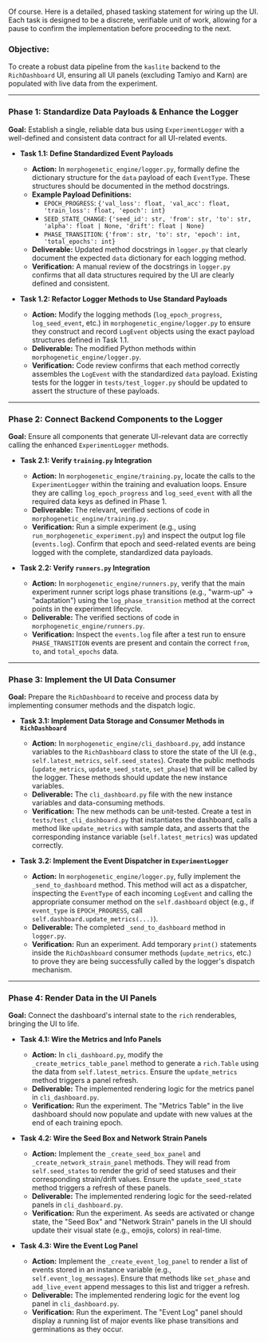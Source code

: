 Of course. Here is a detailed, phased tasking statement for wiring up the UI. Each task is designed to be a discrete, verifiable unit of work, allowing for a pause to confirm the implementation before proceeding to the next.

### **Objective:**

To create a robust data pipeline from the `kaslite` backend to the `RichDashboard` UI, ensuring all UI panels (excluding Tamiyo and Karn) are populated with live data from the experiment.

---

### **Phase 1: Standardize Data Payloads & Enhance the Logger**

**Goal:** Establish a single, reliable data bus using `ExperimentLogger` with a well-defined and consistent data contract for all UI-related events.

* **Task 1.1: Define Standardized Event Payloads**
  * **Action:** In `morphogenetic_engine/logger.py`, formally define the dictionary structure for the `data` payload of each `EventType`. These structures should be documented in the method docstrings.
  * **Example Payload Definitions:**
    * `EPOCH_PROGRESS`: `{'val_loss': float, 'val_acc': float, 'train_loss': float, 'epoch': int}`
    * `SEED_STATE_CHANGE`: `{'seed_id': str, 'from': str, 'to': str, 'alpha': float | None, 'drift': float | None}`
    * `PHASE_TRANSITION`: `{'from': str, 'to': str, 'epoch': int, 'total_epochs': int}`
  * **Deliverable:** Updated method docstrings in `logger.py` that clearly document the expected `data` dictionary for each logging method.
  * **Verification:** A manual review of the docstrings in `logger.py` confirms that all data structures required by the UI are clearly defined and consistent.

* **Task 1.2: Refactor Logger Methods to Use Standard Payloads**
  * **Action:** Modify the logging methods (`log_epoch_progress`, `log_seed_event`, etc.) in `morphogenetic_engine/logger.py` to ensure they construct and record `LogEvent` objects using the exact payload structures defined in Task 1.1.
  * **Deliverable:** The modified Python methods within `morphogenetic_engine/logger.py`.
  * **Verification:** Code review confirms that each method correctly assembles the `LogEvent` with the standardized `data` payload. Existing tests for the logger in `tests/test_logger.py` should be updated to assert the structure of these payloads.

---

### **Phase 2: Connect Backend Components to the Logger**

**Goal:** Ensure all components that generate UI-relevant data are correctly calling the enhanced `ExperimentLogger` methods.

* **Task 2.1: Verify `training.py` Integration**
  * **Action:** In `morphogenetic_engine/training.py`, locate the calls to the `ExperimentLogger` within the training and evaluation loops. Ensure they are calling `log_epoch_progress` and `log_seed_event` with all the required data keys as defined in Phase 1.
  * **Deliverable:** The relevant, verified sections of code in `morphogenetic_engine/training.py`.
  * **Verification:** Run a simple experiment (e.g., using `run_morphogenetic_experiment.py`) and inspect the output log file (`events.log`). Confirm that epoch and seed-related events are being logged with the complete, standardized data payloads.

* **Task 2.2: Verify `runners.py` Integration**
  * **Action:** In `morphogenetic_engine/runners.py`, verify that the main experiment runner script logs phase transitions (e.g., "warm-up" -> "adaptation") using the `log_phase_transition` method at the correct points in the experiment lifecycle.
  * **Deliverable:** The verified sections of code in `morphogenetic_engine/runners.py`.
  * **Verification:** Inspect the `events.log` file after a test run to ensure `PHASE_TRANSITION` events are present and contain the correct `from`, `to`, and `total_epochs` data.

---

### **Phase 3: Implement the UI Data Consumer**

**Goal:** Prepare the `RichDashboard` to receive and process data by implementing consumer methods and the dispatch logic.

* **Task 3.1: Implement Data Storage and Consumer Methods in `RichDashboard`**
  * **Action:** In `morphogenetic_engine/cli_dashboard.py`, add instance variables to the `RichDashboard` class to store the state of the UI (e.g., `self.latest_metrics`, `self.seed_states`). Create the public methods (`update_metrics`, `update_seed_state`, `set_phase`) that will be called by the logger. These methods should update the new instance variables.
  * **Deliverable:** The `cli_dashboard.py` file with the new instance variables and data-consuming methods.
  * **Verification:** The new methods can be unit-tested. Create a test in `tests/test_cli_dashboard.py` that instantiates the dashboard, calls a method like `update_metrics` with sample data, and asserts that the corresponding instance variable (`self.latest_metrics`) was updated correctly.

* **Task 3.2: Implement the Event Dispatcher in `ExperimentLogger`**
  * **Action:** In `morphogenetic_engine/logger.py`, fully implement the `_send_to_dashboard` method. This method will act as a dispatcher, inspecting the `EventType` of each incoming `LogEvent` and calling the appropriate consumer method on the `self.dashboard` object (e.g., if `event_type` is `EPOCH_PROGRESS`, call `self.dashboard.update_metrics(...)`).
  * **Deliverable:** The completed `_send_to_dashboard` method in `logger.py`.
  * **Verification:** Run an experiment. Add temporary `print()` statements inside the `RichDashboard` consumer methods (`update_metrics`, etc.) to prove they are being successfully called by the logger's dispatch mechanism.

---

### **Phase 4: Render Data in the UI Panels**

**Goal:** Connect the dashboard's internal state to the `rich` renderables, bringing the UI to life.

* **Task 4.1: Wire the Metrics and Info Panels**
  * **Action:** In `cli_dashboard.py`, modify the `_create_metrics_table_panel` method to generate a `rich.Table` using the data from `self.latest_metrics`. Ensure the `update_metrics` method triggers a panel refresh.
  * **Deliverable:** The implemented rendering logic for the metrics panel in `cli_dashboard.py`.
  * **Verification:** Run the experiment. The "Metrics Table" in the live dashboard should now populate and update with new values at the end of each training epoch.

* **Task 4.2: Wire the Seed Box and Network Strain Panels**
  * **Action:** Implement the `_create_seed_box_panel` and `_create_network_strain_panel` methods. They will read from `self.seed_states` to render the grid of seed statuses and their corresponding strain/drift values. Ensure the `update_seed_state` method triggers a refresh of these panels.
  * **Deliverable:** The implemented rendering logic for the seed-related panels in `cli_dashboard.py`.
  * **Verification:** Run the experiment. As seeds are activated or change state, the "Seed Box" and "Network Strain" panels in the UI should update their visual state (e.g., emojis, colors) in real-time.

* **Task 4.3: Wire the Event Log Panel**
  * **Action:** Implement the `_create_event_log_panel` to render a list of events stored in an instance variable (e.g., `self.event_log_messages`). Ensure that methods like `set_phase` and `add_live_event` append messages to this list and trigger a refresh.
  * **Deliverable:** The implemented rendering logic for the event log panel in `cli_dashboard.py`.
  * **Verification:** Run the experiment. The "Event Log" panel should display a running list of major events like phase transitions and germinations as they occur.
